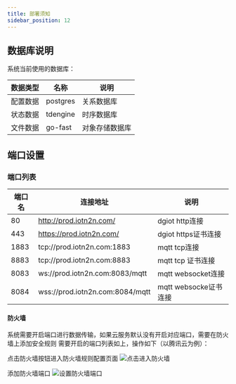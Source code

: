 ```yaml
---
title: 部署须知
sidebar_position: 12
---
```


## 数据库说明
系统当前使用的数据库：

| 数据类型 | 名称 | 说明 |
|-----|----|----|
|  配置数据  |  postgres  |  关系数据库  |
|  状态数据  |  tdengine |  时序数据库  |
|  文件数据   | go-fast |   对象存储数据库 |

## 端口设置
### 端口列表

| 端口名 | 连接地址 | 说明 |
|-----|----|----|
|  80   |  http://prod.iotn2n.com/  |  dgiot http连接  |
|  443  |  https://prod.iotn2n.com/ |  dgiot https证书连接  |
|  1883   | tcp://prod.iotn2n.com:1883 |   mqtt tcp连接 |
|  8883| tcp://prod.iotn2n.com:8883    |   mqtt tcp 证书连接 |
|  8083  | ws://prod.iotn2n.com:8083/mqtt   |  mqtt websocket连接  |
|  8084  |  wss://prod.iotn2n.com:8084/mqtt  | mqtt websocke证书连接   |

#### 防火墙

系统需要开启端口进行数据传输，如果云服务默认没有开启对应端口，需要在防火墙上添加安全规则
需要开启的端口列表如上，操作如下（以腾讯云为例）：


点击防火墙按钮进入防火墙规则配置页面 
![点击进入防火墙](https://images.gitee.com/uploads/images/2022/0108/152451_94c17d8c_10296448.png "屏幕截图.png")

添加防火墙端口
![设置防火墙端口](https://images.gitee.com/uploads/images/2022/0108/152137_822b7ca6_10296448.png "屏幕截图.png")


